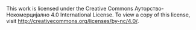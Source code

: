 This work is licensed under the Creative Commons 
Ауторство-Некомерцијално 4.0 International License. 
To view a copy of this license, visit http://creativecommons.org/licenses/by-nc/4.0/.
